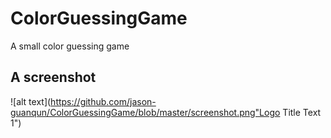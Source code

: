 # ColorGuessingGame
A small color guessing game
## A screenshot
![alt text](https://github.com/jason-guanqun/ColorGuessingGame/blob/master/screenshot.png"Logo Title Text 1")
